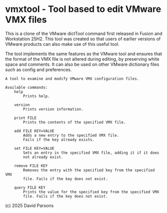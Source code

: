 # vmxtool - Tool based to edit VMware VMX files

This is a clone of the VMware dictTool command first released in
Fusion and Workstation 25H2. This tool was created so that users of 
earlier versions of VMware products can also make use of this useful tool.

The tool implements the same features as the VMware tool and ensures that
the format of the VMX file is not altered during editing, by preserving
white space and comments. It can also be used on other VMware dictionary
files such as config and preferences.

```
A tool to examine and modify VMware VMX configuration files.

Available commands:
    help
        Prints help.

    version
        Prints version information.

    print FILE
        Prints the contents of the specified VMX file.

    add FILE KEY=VALUE
        Adds a new entry to the specified VMX file.
        Fails if the key already exists.

    set FILE KEY=VALUE
        Sets an entry in the specified VMX file, adding it if it does
        not already exist.

    remove FILE KEY
        Removes the entry with the specified key from the specified VMX
        file. Fails if the key does not exist.

    query FILE KEY
        Prints the value for the specified key from the specified VMX
        file. Fails if the key does not exist.
```
(c) 2025 David Parsons
